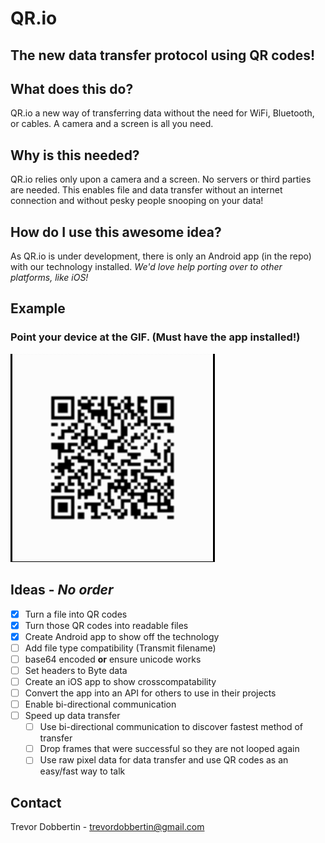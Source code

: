 # QR.io
## The new data transfer protocol using QR codes!

## What does this do?

QR.io a new way of transferring data without the need for WiFi, Bluetooth, or cables.
A camera and a screen is all you need.

## Why is this needed?

QR.io relies only upon a camera and a screen. No servers or third parties are needed.
This enables file and data transfer without an internet connection and without pesky people snooping on your data!

## How do I use this awesome idea?

As QR.io is under development, there is only an Android app (in the repo) with our technology installed.
*We'd love help porting over to other platforms, like iOS!*

## Example
### Point your device at the GIF. (Must have the app installed!)

![](docs/GitHubExample.gif)

## Ideas - *No order*

- [x] Turn a file into QR codes
- [x] Turn those QR codes into readable files
- [x] Create Android app to show off the technology
- [ ] Add file type compatibility (Transmit filename) 
- [ ] base64 encoded **or** ensure unicode works
- [ ] Set headers to Byte data
- [ ] Create an iOS app to show crosscompatability
- [ ] Convert the app into an API for others to use in their projects
- [ ] Enable bi-directional communication
- [ ] Speed up data transfer
  - [ ] Use bi-directional communication to discover fastest method of transfer
  - [ ] Drop frames that were successful so they are not looped again
  - [ ] Use raw pixel data for data transfer and use QR codes as an easy/fast way to talk

## Contact

Trevor Dobbertin - trevordobbertin@gmail.com
